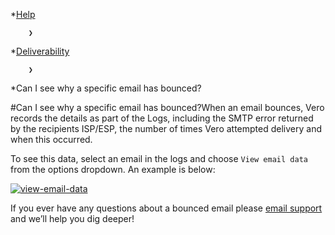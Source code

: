 *[Help](/help)

        ❯
        
*[Deliverability](/help/deliverability)

        ❯
        
*Can I see why a specific email has bounced?
    
#Can I see why a specific email has bounced?When an email bounces, Vero records the details as part of the 
Logs, including the SMTP error returned by the recipients ISP/ESP, the number of times Vero attempted delivery and when this occurred.

To see this data, select an email in the logs and choose `View email data` from the options dropdown. An example is below:

[![view-email-data](https://www.getvero.com/wp-content/uploads/2015/02/view-email-data.png)](http://www.getvero.com/wp-content/uploads/2015/02/view-email-data.png)

If you ever have any questions about a bounced email please 
[email support](support@getvero.com) and we’ll help you dig deeper!